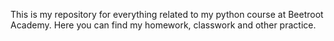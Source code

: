 This is my repository for everything related to my python course at Beetroot Academy. Here you can find my homework, classwork and other practice.
